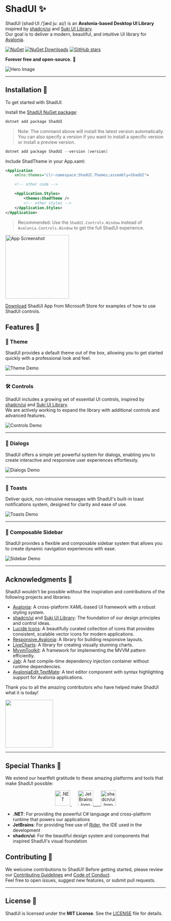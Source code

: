 # ShadUI ✨

ShadUI (shad·UI /ˈʃæd juː aɪ/) is an **Avalonia-based Desktop UI Library** inspired by [shadcn/ui](https://ui.shadcn.com/)
and [Suki UI Library](https://kikipoulet.github.io/SukiUI/).  
Our goal is to deliver a modern, beautiful, and intuitive UI library for [Avalonia](https://avaloniaui.net/).

[![NuGet](https://img.shields.io/nuget/v/ShadUI.svg)](https://www.nuget.org/packages/ShadUI)
[![NuGet Downloads](https://img.shields.io/nuget/dt/ShadUI)](https://www.nuget.org/packages/ShadUI)
[![GitHub stars](https://img.shields.io/github/stars/accntech/shad-ui)](https://github.com/accntech/shad-ui/stargazers)

**Forever free and open-source.** 🚀

![Hero Image](https://raw.githubusercontent.com/accntech/shad-ui/main/docs/hero.png)

---

## Installation 🚀

To get started with ShadUI:

Install the [ShadUI NuGet package](https://www.nuget.org/packages/ShadUI/):

```powershell
dotnet add package ShadUI
```

> Note: The command above will install the latest version automatically. You can also specify a version if you want to
> install a specific version or install a preview version.

```powershell
dotnet add package ShadUI --version [version]
```

Include ShadTheme in your App.xaml:

```xml
<Application
    xmlns:themes="clr-namespace:ShadUI.Themes;assembly=ShadUI">

    <!-- other code -->

    <Application.Styles>
        <themes:ShadTheme />
        <!-- other styles -->
    </Application.Styles>
</Application>
```

> Recommended: Use the `ShadUI.Controls.Window` instead of `Avalonia.Controls.Window` to get the full ShadUI experience.

<img src="https://learn.microsoft.com/en-us/windows/apps/images/new-badge-dark.png" alt="App Screenshot" width="200"/>

[Download](https://apps.microsoft.com/detail/9N3358B0PHG4?hl=en-us&gl=PH&ocid=pdpshare) ShadUI App from Microsoft
Store for examples of how to use ShadUI controls.

## Features 🌟

### 🎨 Theme

ShadUI provides a default theme out of the box, allowing you to get started quickly with a professional look and feel.

![Theme Demo](https://raw.githubusercontent.com/accntech/shad-ui/main/docs/demo-01.gif)

---

### 🛠️ Controls

ShadUI includes a growing set of essential UI controls, inspired by [shadcn/ui](https://ui.shadcn.com/)
and [Suki UI Library](https://kikipoulet.github.io/SukiUI/).  
We are actively working to expand the library with additional controls and advanced features.

![Controls Demo](https://raw.githubusercontent.com/accntech/shad-ui/main/docs/demo-02.gif)

---

### 💬 Dialogs

ShadUI offers a simple yet powerful system for dialogs, enabling you to create interactive and responsive user
experiences effortlessly.

![Dialogs Demo](https://raw.githubusercontent.com/accntech/shad-ui/main/docs/demo-03.gif)

---

### 🔔 Toasts

Deliver quick, non-intrusive messages with ShadUI's built-in toast notifications system, designed for clarity and ease
of use.

![Toasts Demo](https://raw.githubusercontent.com/accntech/shad-ui/main/docs/demo-04.gif)

---

### 🧩 Composable Sidebar

ShadUI provides a flexible and composable sidebar system that allows you to create dynamic navigation experiences with ease.

![Sidebar Demo](https://raw.githubusercontent.com/accntech/shad-ui/main/docs/demo-05.gif)

---


## Acknowledgments 💖

ShadUI wouldn't be possible without the inspiration and contributions of the following projects and libraries:

- [Avalonia](https://avaloniaui.net/): A cross-platform XAML-based UI framework with a robust styling system.
- [shadcn/ui](https://ui.shadcn.com/) and [Suki UI Library](https://kikipoulet.github.io/SukiUI/): The foundation of our
  design principles and control ideas.
- [Lucide Icons](https://lucide.dev/): A beautifully curated collection of icons that provides consistent, scalable vector icons for modern applications.
- [Responsive.Avalonia](https://github.com/russkyc/responsive-avalonia): A library for building responsive layouts.
- [LiveCharts](https://livecharts.dev/): A library for creating visually stunning charts.
- [MvvmToolkit](https://github.com/CommunityToolkit): A framework for implementing the MVVM pattern efficiently.
- [Jab](https://github.com/pakrym/jab): A fast compile-time dependency injection container without runtime dependencies.
- [AvaloniaEdit.TextMate](https://github.com/AvaloniaUI/AvaloniaEdit/): A text editor component with syntax highlighting support for Avalonia applications.


Thank you to all the amazing contributors who have helped make ShadUI what it is today!

<a href="https://github.com/accntech/shad-ui/graphs/contributors">
  <img width="150" src="https://contrib.rocks/image?repo=accntech/shad-ui" />
</a>

---

## Special Thanks 🙏

We extend our heartfelt gratitude to these amazing platforms and tools that make ShadUI possible:

<div align="center">
  <a href="https://dotnet.microsoft.com/">
    <img src="https://github.com/dotnet/brand/blob/main/logo/dotnet-logo.png?raw=true" alt=".NET" width="48" height="48"/>
  </a>
  &nbsp;&nbsp;&nbsp;&nbsp;
  <a href="https://www.jetbrains.com/">
    <img width="48px" src="https://resources.jetbrains.com/storage/products/company/brand/logos/jb_beam.png" alt="JetBrains logo">
  &nbsp;&nbsp;&nbsp;&nbsp;
  </a> 
  <a href="https://ui.shadcn.com/">
    <img width="48px" src="https://avatars.githubusercontent.com/u/139895814?s=48&v=4" alt="shadcn/ui logo">
  </a>
</div>

- **.NET**: For providing the powerful C# language and cross-platform runtime that powers our applications
- **JetBrains**: For providing free use of <a href="https://www.jetbrains.com/rider">Rider</a>, the IDE used in the development
- **shadcn/ui**: For the beautiful design system and components that inspired ShadUI's visual foundation

## Contributing 🤝

We welcome contributions to ShadUI! Before getting started, please review
our [Contributing Guidelines](https://github.com/accntech/shad-ui/blob/main/CONTRIBUTING.md)
and [Code of Conduct](https://github.com/accntech/shad-ui/blob/main/CODE_OF_CONDUCT.md).  
Feel free to open issues, suggest new features, or submit pull requests.

---

## License 📜

ShadUI is licensed under the **MIT License**. See the [LICENSE](https://github.com/accntech/shad-ui/blob/main/LICENSE)
file for details.
